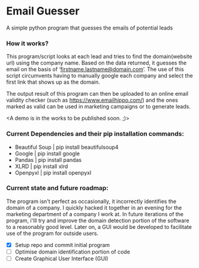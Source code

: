 # Email Guesser
 A simple python program that guesses the emails of potential leads

### How it works?
This program/script looks at each lead and tries to find the domain(website url) using the company name. Based on the data returned, it guesses the email on the basis of ‘firstname.lastname@domain.com’. The use of this script circumvents having to manually google each company and select the first link that shows up as the domain.

The output result of this program can then be uploaded to an online email validity checker (such as https://www.emailhippo.com/) and the ones marked as valid can be used in marketing campaigns or to generate leads.

<A demo is in the works to be published soon. ;)>


### Current Dependencies and their pip installation commands:
- Beautiful Soup      | pip install beautifulsoup4
- Google              | pip install google
- Pandas              | pip install pandas
- XLRD                | pip install xlrd
- Openpyxl            | pip install openpyxl


### Current state and future roadmap:
The program isn't perfect as occasionally, it incorrectly identifies the domain of a company. I quickly hacked it together in an evening for the marketing department of a company I work at.
In future iterations of the program, i'lll try and improve the domain detection portion of the software to a reasonably good level. Later on, a GUI would be developed to facilitate use of the program for outside users.

- [x] Setup repo and commit initial program
- [ ] Optimise domain identification portion of code
- [ ] Create Graphical User Interface (GUI)
